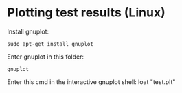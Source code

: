 # Plotting test results (Linux)

Install gnuplot:
```shell
sudo apt-get install gnuplot
```

Enter gnuplot in this folder:
```shell
gnuplot
```

Enter this cmd in the interactive gnuplot shell:
loat "test.plt"
